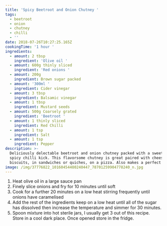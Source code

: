 ```yaml
---
title: 'Spicy Beetroot and Onion Chutney '
tags:
  - beetroot
  - onion
  - chutney
  - chilli
  - ''
date: 2018-07-26T10:27:25.165Z
cookingTime: '1 hour '
ingredients:
  - amount: 2 tbsp
    ingredient: 'Olive oil '
  - amount: 600g thinly sliced
    ingredient: 'Red onions '
  - amount: 200g
    ingredient: Brown sugar packed
  - amount: '300ml '
    ingredient: Cider vinegar
  - amount: 3 tbsp
    ingredient: Balsamic vinegar
  - amount: 1 tbsp
    ingredient: Mustard seeds
  - amount: 500g Coarsely grated
    ingredient: 'Beetroot '
  - amount: 1 thinly sliced
    ingredient: Red Chilli
  - amount: 1 tsp
    ingredient: Salt
  - amount: 1 tsp
    ingredient: Pepper
description: >-
  Deliciously delectable beetroot and onion chutney packed with a sweet and
  spicy chilli kick. This flavorsome chutney is great paired with cheese and
  biscuits, in sandwiches or quiches, on a pizza. Also makes a perfect gift. 
image: /img/37776822_10160454480240447_78701259904778240_n.jpg
---
```

1. Heat olive oil in a large sauce pan
2. Finely slice onions and fry for 10 minutes until soft 
3. Cook for a further 20 minutes on a low heat stirring frequently until onions have caramelised
4. Add the rest of the ingredients keep on a low heat until all of the sugar has dissolved then increase the temperature and simmer for 30 minutes. 
5. Spoon mixture into hot sterile jars, I usually get 3 out of this recipe. Store in a cool dark place. Once opened store in the fridge.
